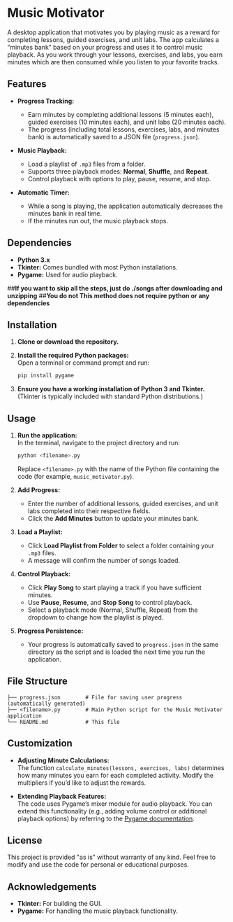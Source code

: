 # Music Motivator

A desktop application that motivates you by playing music as a reward for completing lessons, guided exercises, and unit labs. The app calculates a “minutes bank” based on your progress and uses it to control music playback. As you work through your lessons, exercises, and labs, you earn minutes which are then consumed while you listen to your favorite tracks.

## Features

- **Progress Tracking:**  
  - Earn minutes by completing additional lessons (5 minutes each), guided exercises (10 minutes each), and unit labs (20 minutes each).  
  - The progress (including total lessons, exercises, labs, and minutes bank) is automatically saved to a JSON file (`progress.json`).

- **Music Playback:**  
  - Load a playlist of `.mp3` files from a folder.  
  - Supports three playback modes: **Normal**, **Shuffle**, and **Repeat**.  
  - Control playback with options to play, pause, resume, and stop.

- **Automatic Timer:**  
  - While a song is playing, the application automatically decreases the minutes bank in real time.  
  - If the minutes run out, the music playback stops.

## Dependencies

- **Python 3.x**  
- **Tkinter:** Comes bundled with most Python installations.  
- **Pygame:** Used for audio playback.

##**If you want to skip all the steps, just do ./songs after downloading and unzipping**
##**You do not This method does not require python or any dependencies**

## Installation

1. **Clone or download the repository.**

2. **Install the required Python packages:**  
   Open a terminal or command prompt and run:
   ```bash
   pip install pygame
   ```

3. **Ensure you have a working installation of Python 3 and Tkinter.**  
   (Tkinter is typically included with standard Python distributions.)

## Usage

1. **Run the application:**  
   In the terminal, navigate to the project directory and run:
   ```bash
   python <filename>.py
   ```
   Replace `<filename>.py` with the name of the Python file containing the code (for example, `music_motivator.py`).

2. **Add Progress:**  
   - Enter the number of additional lessons, guided exercises, and unit labs completed into their respective fields.  
   - Click the **Add Minutes** button to update your minutes bank.

3. **Load a Playlist:**  
   - Click **Load Playlist from Folder** to select a folder containing your `.mp3` files.  
   - A message will confirm the number of songs loaded.

4. **Control Playback:**  
   - Click **Play Song** to start playing a track if you have sufficient minutes.  
   - Use **Pause**, **Resume**, and **Stop Song** to control playback.  
   - Select a playback mode (Normal, Shuffle, Repeat) from the dropdown to change how the playlist is played.

5. **Progress Persistence:**  
   - Your progress is automatically saved to `progress.json` in the same directory as the script and is loaded the next time you run the application.

## File Structure

```
├── progress.json        # File for saving user progress (automatically generated)
├── <filename>.py        # Main Python script for the Music Motivator application
└── README.md            # This file
```

## Customization

- **Adjusting Minute Calculations:**  
  The function `calculate_minutes(lessons, exercises, labs)` determines how many minutes you earn for each completed activity. Modify the multipliers if you’d like to adjust the rewards.

- **Extending Playback Features:**  
  The code uses Pygame’s mixer module for audio playback. You can extend this functionality (e.g., adding volume control or additional playback options) by referring to the [Pygame documentation](https://www.pygame.org/docs/).

## License

This project is provided "as is" without warranty of any kind. Feel free to modify and use the code for personal or educational purposes.

## Acknowledgements

- **Tkinter:** For building the GUI.  
- **Pygame:** For handling the music playback functionality.
